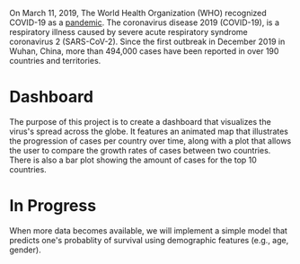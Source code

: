 On March 11, 2019, The World Health Organization (WHO) recognized COVID-19 as a [pandemic](https://en.wikipedia.org/wiki/2019%E2%80%9320_coronavirus_pandemic). The coronavirus disease 2019 (COVID-19), is a respiratory illness caused by severe acute respiratory syndrome coronavirus 2 (SARS-CoV-2). Since the first outbreak in December 2019 in Wuhan, China, more than 494,000 cases have been reported in over 190 countries and territories.

# Dashboard

The purpose of this project is to create a dashboard that visualizes the virus's spread across the globe. It features an animated map that illustrates the progression of cases per country over time, along with a plot that allows the user to compare the growth rates of cases between two countries. There is also a bar plot showing the amount of cases for the top 10 countries.

# In Progress

When more data becomes available, we will implement a simple model that predicts one's probablity of survival using demographic features (e.g., age, gender).
